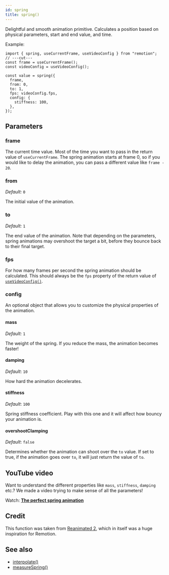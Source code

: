 ```yaml
---
id: spring
title: spring()
---
```


Delightful and smooth animation primitive. Calculates a position based on physical parameters, start and end value, and time.

Example:

```tsx twoslash
import { spring, useCurrentFrame, useVideoConfig } from "remotion";
// ---cut---
const frame = useCurrentFrame();
const videoConfig = useVideoConfig();

const value = spring({
  frame,
  from: 0,
  to: 1,
  fps: videoConfig.fps,
  config: {
    stiffness: 100,
  },
});
```

## Parameters

### frame

The current time value. Most of the time you want to pass in the return value of `useCurrentFrame`. The spring animation starts at frame 0, so if you would like to delay the animation, you can pass a different value like `frame - 20`.

### from

_Default:_ `0`

The initial value of the animation.

### to

_Default:_ `1`

The end value of the animation. Note that depending on the parameters, spring animations may overshoot the target a bit, before they bounce back to their final target.

### fps

For how many frames per second the spring animation should be calculated. This should always be the `fps` property of the return value of [`useVideoConfig()`](/docs/use-video-config).

### config

An optional object that allows you to customize the physical properties of the animation.

#### mass

_Default:_ `1`

The weight of the spring. If you reduce the mass, the animation becomes faster!

#### damping

_Default_: `10`

How hard the animation decelerates.

#### stiffness

_Default_: `100`

Spring stiffness coefficient. Play with this one and it will affect how bouncy your animation is.

#### overshootClamping

_Default_: `false`

Determines whether the animation can shoot over the `to` value. If set to true, if the animation goes over `to`, it will just return the value of `to`.

## YouTube video

Want to understand the different properties like `mass`, `stiffness`, `damping` etc.? We made a video trying to make sense of all the parameters!

Watch: **[The perfect spring animation](https://www.youtube.com/watch?v=GE8ZqrKqE5g)**

## Credit

This function was taken from [Reanimated 2](https://github.com/software-mansion/react-native-reanimated), which in itself was a huge inspiration for Remotion.

## See also

- [interpolate()](/docs/interpolate)
- [measureSpring()](/docs/measure-spring)
